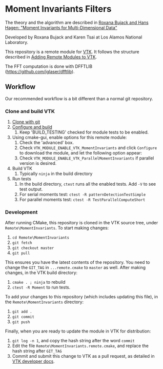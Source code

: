 # Moment Invariants Filters

The theory and the algorithm are described in [Roxana Bujack and
Hans Hagen: "Moment Invariants for Multi-Dimensional Data"](http://www.informatik.uni-leipzig.de/~bujack/2017TensorDagstuhl.pdf)

Developed by Roxana Bujack and Karen Tsai at Los Alamos National Laboratory.

This repository is a remote module for [VTK](https://www.vtk.org). It follows the structure described in [Adding Remote Modules to VTK](http://www.vtk.org/Wiki/VTK/Remote_Modules).

The FFT computation is done with DFFTLIB (https://github.com/jglaser/dfftlib).

## Workflow

Our recommended workflow is a bit different than a normal git repository.

### Clone and build VTK

1. [Clone with git][]
2. [Configure and build](https://www.vtk.org/Wiki/VTK/Configure_and_Build)
	1. Keep 'BUILD_TESTING' checked for module tests to be enabled.
3. Using cmake-gui, enable options for this remote module:
	1. Check the 'advanced' box.
	2. Check `VTK_MODULE_ENABLE_VTK_MomentInvariants` and click `Configure` to download the module, and let the following option appear:
	3. Check `VTK_MODULE_ENABLE_VTK_ParallelMomentInvariants` if parallel version is desired.
4. Build VTK
	1. Typically `ninja` in the build directory
5. Run tests
	1. In the build directory, `ctest` runs all the enabled tests. Add `-V` to see test output.
	2. For serial moments test: `ctest -R patternDetectionTestSimple`
	3. For parallel moments test: `ctest -R TestParallelComputeShort`

### Development

After running CMake, this repository is cloned in the VTK source tree, under `Remote\MomentInvariants`. To start making changes:

1. `cd Remote\MomentInvariants`
2. `git fetch`
3. `git checkout master`
4. `git pull`

This ensures you have the latest contents of the repository. You need to change the `GIT_TAG` in `...remote.cmake` to `master` as well. After making changes, in the VTK build directory:

1. `cmake . ; ninja` to rebuild
2. `ctest -R Moment` to run tests.

To add your changes to this repository (which includes updating this file), in the `Remote\MomentInvariants` directory:

1. `git add .`
2. `git commit`
3. `git push`

Finally, when you are ready to update the module in VTK for distribution:

1. `git log -n 1`, and copy the hash string after the word `commit`
2. Edit the file `Remote\MomentInvariants.remote.cmake`, and replace the hash string after `GIT_TAG`
3. Commit and submit this change to VTK as a pull request, as detailed in [VTK developer docs][Clone with git].


[Clone with git]: https://gitlab.kitware.com/vtk/vtk/blob/master/Documentation/dev/git/develop.md

